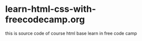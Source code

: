 # learn-html-css-with-freecodecamp.org
this is source code of course html base learn in free code camp
